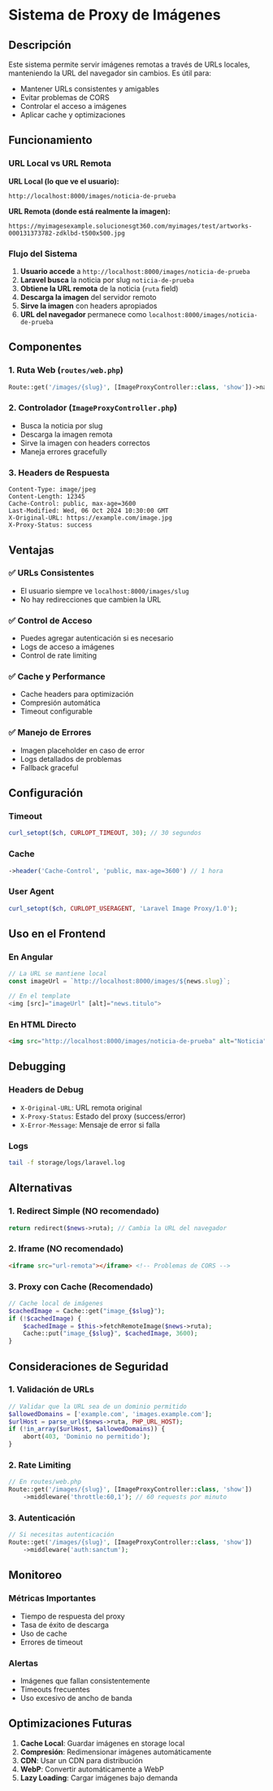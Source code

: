 # Sistema de Proxy de Imágenes

## Descripción

Este sistema permite servir imágenes remotas a través de URLs locales, manteniendo la URL del navegador sin cambios. Es útil para:

- Mantener URLs consistentes y amigables
- Evitar problemas de CORS
- Controlar el acceso a imágenes
- Aplicar cache y optimizaciones

## Funcionamiento

### URL Local vs URL Remota

**URL Local (lo que ve el usuario):**
```
http://localhost:8000/images/noticia-de-prueba
```

**URL Remota (donde está realmente la imagen):**
```
https://myimagesexample.solucionesgt360.com/myimages/test/artworks-000131373782-zdklbd-t500x500.jpg
```

### Flujo del Sistema

1. **Usuario accede** a `http://localhost:8000/images/noticia-de-prueba`
2. **Laravel busca** la noticia por slug `noticia-de-prueba`
3. **Obtiene la URL remota** de la noticia (`ruta` field)
4. **Descarga la imagen** del servidor remoto
5. **Sirve la imagen** con headers apropiados
6. **URL del navegador** permanece como `localhost:8000/images/noticia-de-prueba`

## Componentes

### 1. Ruta Web (`routes/web.php`)
```php
Route::get('/images/{slug}', [ImageProxyController::class, 'show'])->name('images.show');
```

### 2. Controlador (`ImageProxyController.php`)
- Busca la noticia por slug
- Descarga la imagen remota
- Sirve la imagen con headers correctos
- Maneja errores gracefully

### 3. Headers de Respuesta
```
Content-Type: image/jpeg
Content-Length: 12345
Cache-Control: public, max-age=3600
Last-Modified: Wed, 06 Oct 2024 10:30:00 GMT
X-Original-URL: https://example.com/image.jpg
X-Proxy-Status: success
```

## Ventajas

### ✅ **URLs Consistentes**
- El usuario siempre ve `localhost:8000/images/slug`
- No hay redirecciones que cambien la URL

### ✅ **Control de Acceso**
- Puedes agregar autenticación si es necesario
- Logs de acceso a imágenes
- Control de rate limiting

### ✅ **Cache y Performance**
- Cache headers para optimización
- Compresión automática
- Timeout configurable

### ✅ **Manejo de Errores**
- Imagen placeholder en caso de error
- Logs detallados de problemas
- Fallback graceful

## Configuración

### Timeout
```php
curl_setopt($ch, CURLOPT_TIMEOUT, 30); // 30 segundos
```

### Cache
```php
->header('Cache-Control', 'public, max-age=3600') // 1 hora
```

### User Agent
```php
curl_setopt($ch, CURLOPT_USERAGENT, 'Laravel Image Proxy/1.0');
```

## Uso en el Frontend

### En Angular
```typescript
// La URL se mantiene local
const imageUrl = `http://localhost:8000/images/${news.slug}`;

// En el template
<img [src]="imageUrl" [alt]="news.titulo">
```

### En HTML Directo
```html
<img src="http://localhost:8000/images/noticia-de-prueba" alt="Noticia">
```

## Debugging

### Headers de Debug
- `X-Original-URL`: URL remota original
- `X-Proxy-Status`: Estado del proxy (success/error)
- `X-Error-Message`: Mensaje de error si falla

### Logs
```bash
tail -f storage/logs/laravel.log
```

## Alternativas

### 1. Redirect Simple (NO recomendado)
```php
return redirect($news->ruta); // Cambia la URL del navegador
```

### 2. Iframe (NO recomendado)
```html
<iframe src="url-remota"></iframe> <!-- Problemas de CORS -->
```

### 3. Proxy con Cache (Recomendado)
```php
// Cache local de imágenes
$cachedImage = Cache::get("image_{$slug}");
if (!$cachedImage) {
    $cachedImage = $this->fetchRemoteImage($news->ruta);
    Cache::put("image_{$slug}", $cachedImage, 3600);
}
```

## Consideraciones de Seguridad

### 1. Validación de URLs
```php
// Validar que la URL sea de un dominio permitido
$allowedDomains = ['example.com', 'images.example.com'];
$urlHost = parse_url($news->ruta, PHP_URL_HOST);
if (!in_array($urlHost, $allowedDomains)) {
    abort(403, 'Dominio no permitido');
}
```

### 2. Rate Limiting
```php
// En routes/web.php
Route::get('/images/{slug}', [ImageProxyController::class, 'show'])
    ->middleware('throttle:60,1'); // 60 requests por minuto
```

### 3. Autenticación
```php
// Si necesitas autenticación
Route::get('/images/{slug}', [ImageProxyController::class, 'show'])
    ->middleware('auth:sanctum');
```

## Monitoreo

### Métricas Importantes
- Tiempo de respuesta del proxy
- Tasa de éxito de descarga
- Uso de cache
- Errores de timeout

### Alertas
- Imágenes que fallan consistentemente
- Timeouts frecuentes
- Uso excesivo de ancho de banda

## Optimizaciones Futuras

1. **Cache Local**: Guardar imágenes en storage local
2. **Compresión**: Redimensionar imágenes automáticamente
3. **CDN**: Usar un CDN para distribución
4. **WebP**: Convertir automáticamente a WebP
5. **Lazy Loading**: Cargar imágenes bajo demanda
